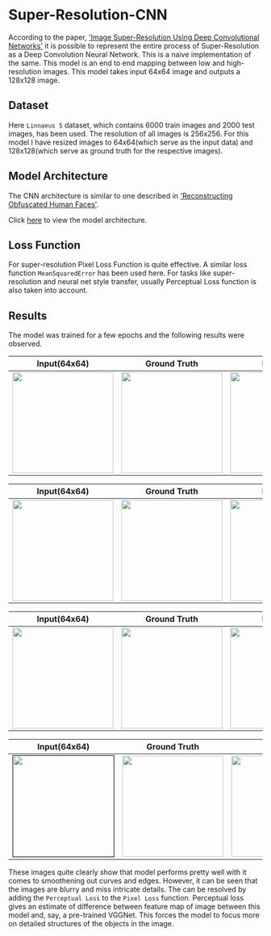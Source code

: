 # Super-Resolution-CNN
According to the paper, ['Image Super-Resolution Using Deep Convolutional Networks'](https://arxiv.org/pdf/1501.00092.pdf) it is possible to represent the entire process of Super-Resolution as a Deep Convolution Neural Network. This is a naive implementation of the same. This model is an end to end mapping between low and high-resolution images. This model takes input 64x64 image and outputs a 128x128 image.

## Dataset
Here `Linnaeus 5` dataset, which contains 6000 train images and 2000 test images, has been used. The resolution of all images is 256x256. For this model I have resized images to 64x64(which serve as the input data) and 128x128(which serve as ground truth for the respective images). 

## Model Architecture
The CNN architecture is similar to one described in ['Reconstructing Obfuscated Human Faces'](http://cs231n.stanford.edu/reports/2017/pdfs/223.pdf).

Click [here](https://user-images.githubusercontent.com/43964071/95691772-509ef600-0c3f-11eb-86f8-f1639ead7288.png) to view the model architecture.

## Loss Function
For super-resolution Pixel Loss Function is quite effective. A similar loss function `MeanSquaredError` has been used here. For tasks like super-resolution and neural net style transfer, usually Perceptual Loss function is also taken into account.

## Results
The model was trained for a few epochs and the following results were observed.

Input(64x64)               |  Ground Truth             | Predicted
:-------------------------:|:-------------------------:|:-------------------------:
 <img src="https://user-images.githubusercontent.com/43964071/95691989-1c2c3980-0c41-11eb-8ffe-c26277e89b35.jpg" width="200px"> | <img src="https://user-images.githubusercontent.com/43964071/95692407-294a2800-0c43-11eb-9dba-e80fb4250645.png" width="200px"> | <img src="https://user-images.githubusercontent.com/43964071/95691988-1afb0c80-0c41-11eb-854f-0873fbe5d76d.jpg" width="200px">

Input(64x64)               |  Ground Truth             | Predicted
:-------------------------:|:-------------------------:|:-------------------------:
 <img src="https://user-images.githubusercontent.com/43964071/95692521-fb191800-0c43-11eb-8789-3433a6d6d2b5.png" width="200px"> | <img src="https://user-images.githubusercontent.com/43964071/95691995-22bab100-0c41-11eb-939d-6f9818d83f07.png" width="200px"> | <img src="https://user-images.githubusercontent.com/43964071/95691993-21898400-0c41-11eb-8fd1-0726351cbb72.jpg" width="200px">

Input(64x64)               |  Ground Truth             | Predicted
:-------------------------:|:-------------------------:|:-------------------------:
 <img src="https://user-images.githubusercontent.com/43964071/95691997-23ebde00-0c41-11eb-84b5-1864dc419317.png" width="200px"> | <img src="https://user-images.githubusercontent.com/43964071/95691999-251d0b00-0c41-11eb-9db2-509b64b6c351.png" width="200px"> | <img src="https://user-images.githubusercontent.com/43964071/95691996-23534780-0c41-11eb-9fb2-6de5635eeee9.png" width="200px">

Input(64x64)               |  Ground Truth             | Predicted
:-------------------------:|:-------------------------:|:-------------------------:
 <img src="https://user-images.githubusercontent.com/43964071/95692463-98c01780-0c43-11eb-8a00-03121636f231.png" width="200px" border="1px"> | <img src="https://user-images.githubusercontent.com/43964071/95692464-9958ae00-0c43-11eb-933c-1300077d478e.png" width="200px"> | <img src="https://user-images.githubusercontent.com/43964071/95692462-978eea80-0c43-11eb-853b-32156425a976.png" width="200px">

These images quite clearly show that model performs pretty well with it comes to smoothening out curves and edges. 
However, it can be seen that the images are blurry and miss intricate details. The can be resolved by adding the `Perceptual Loss` to the `Pixel Loss` function. Perceptual loss gives an estimate of difference between feature map of image between this model and, say, a pre-trained VGGNet. This forces the model to focus more on detailed structures of the objects in the image.
